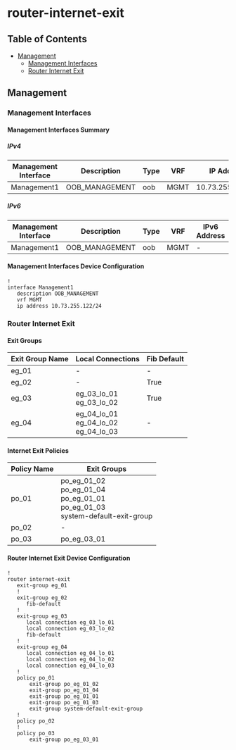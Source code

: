 # router-internet-exit

## Table of Contents

- [Management](#management)
  - [Management Interfaces](#management-interfaces)
  - [Router Internet Exit](#router-internet-exit-1)

## Management

### Management Interfaces

#### Management Interfaces Summary

##### IPv4

| Management Interface | Description | Type | VRF | IP Address | Gateway |
| -------------------- | ----------- | ---- | --- | ---------- | ------- |
| Management1 | OOB_MANAGEMENT | oob | MGMT | 10.73.255.122/24 | 10.73.255.2 |

##### IPv6

| Management Interface | Description | Type | VRF | IPv6 Address | IPv6 Gateway |
| -------------------- | ----------- | ---- | --- | ------------ | ------------ |
| Management1 | OOB_MANAGEMENT | oob | MGMT | - | - |

#### Management Interfaces Device Configuration

```eos
!
interface Management1
   description OOB_MANAGEMENT
   vrf MGMT
   ip address 10.73.255.122/24
```

### Router Internet Exit

#### Exit Groups

| Exit Group Name | Local Connections | Fib Default |
| --------------- | ----------------- | ----------- |
| eg_01 | - | - |
| eg_02 | - | True |
| eg_03 | eg_03_lo_01<br>eg_03_lo_02 | True |
| eg_04 | eg_04_lo_01<br>eg_04_lo_02<br>eg_04_lo_03 | - |

#### Internet Exit Policies

| Policy Name | Exit Groups |
| ----------- | ----------- |
| po_01 | po_eg_01_02<br>po_eg_01_04<br>po_eg_01_01<br>po_eg_01_03<br>system-default-exit-group |
| po_02 | - |
| po_03 | po_eg_03_01 |

#### Router Internet Exit Device Configuration

```eos
!
router internet-exit
   exit-group eg_01
   !
   exit-group eg_02
      fib-default
   !
   exit-group eg_03
      local connection eg_03_lo_01
      local connection eg_03_lo_02
      fib-default
   !
   exit-group eg_04
      local connection eg_04_lo_01
      local connection eg_04_lo_02
      local connection eg_04_lo_03
   !
   policy po_01
       exit-group po_eg_01_02
       exit-group po_eg_01_04
       exit-group po_eg_01_01
       exit-group po_eg_01_03
       exit-group system-default-exit-group
   !
   policy po_02
   !
   policy po_03
       exit-group po_eg_03_01
```
